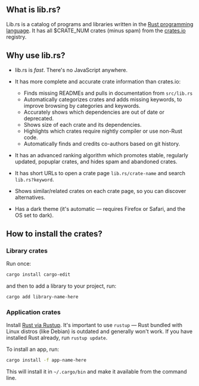 ## What is lib.rs?

Lib.rs is a catalog of programs and libraries written in the [Rust programming language](https://www.rust-lang.org). It has all $CRATE_NUM crates (minus spam) from the [crates.io](https://crates.io) registry.

## Why use lib.rs?

 * lib.rs is _fast_. There's no JavaScript anywhere.

 * It has more complete and accurate crate information than crates.io:

   * Finds missing READMEs and pulls in documentation from `src/lib.rs`
   * Automatically categorizes crates and adds missing keywords, to improve browsing by categories and keywords.
   * Accurately shows which dependencies are out of date or deprecated.
   * Shows size of each crate and its dependencies.
   * Highlights which crates require nightly compiler or use non-Rust code.
   * Automatically finds and credits co-authors based on git history.

 * It has an advanced ranking algorithm which promotes stable, regularly updated, popuplar crates, and hides spam and abandoned crates.

 * It has short URLs to open a crate page `lib.rs/crate-name` and search `lib.rs?keyword`.

 * Shows similar/related crates on each crate page, so you can discover alternatives.

 * Has a dark theme (it's automatic — requires Firefox or Safari, and the OS set to dark).

## How to install the crates?

### Library crates

Run once:

```sh
cargo install cargo-edit
```

and then to add a library to your project, run:

```sh
cargo add library-name-here
```

### Application crates

Install [Rust via Rustup](https://www.rust-lang.org/tools/install). It's important to use `rustup` — Rust bundled with Linux distros (like Debian) is outdated and generally won't work. If you have installed Rust already, run `rustup update`.

To install an app, run:

```sh
cargo install -f app-name-here
```

This will install it in `~/.cargo/bin` and make it available from the command line.
